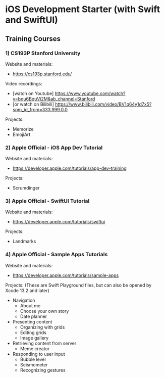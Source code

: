 # iOS Development Starter (with Swift and SwiftUI)

## Training Courses

### 1) CS193P Stanford University

Website and materials: 
- https://cs193p.stanford.edu/

Video recordings: 
- [watch on Youtube] https://www.youtube.com/watch?v=bqu6BquVi2M&ab_channel=Stanford
- [or watch on Bilibili] https://www.bilibili.com/video/BV1q64y1d7x5?spm_id_from=333.999.0.0

Projects:
- Memorize
- EmojiArt

### 2) Apple Official - iOS App Dev Tutorial

Website and materials: 
- https://developer.apple.com/tutorials/app-dev-training

Projects:
- Scrumdinger

### 3) Apple Official - SwiftUI Tutorial

Website and materials: 
- https://developer.apple.com/tutorials/swiftui

Projects:
- Landmarks

### 4) Apple Official - Sample Apps Tutorials
Website and materials:
- https://developer.apple.com/tutorials/sample-apps

Projects: (These are Swift Playground files, but can also be opened by Xcode 13.2 and later)
- Navigation
    - About me
    - Choose your own story
    - Date planner
- Presenting content
    - Organizing with grids
    - Editing grids
    - Image gallery
- Retrieving content from server 
    - Meme creator
- Responding to user input
    - Bubble level
    - Seismometer
    - Recognizing gestures

 
